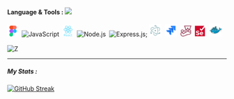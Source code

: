 #### Language & Tools : <img src = "https://media2.giphy.com/media/QssGEmpkyEOhBCb7e1/giphy.gif?cid=ecf05e47a0n3gi1bfqntqmob8g9aid1oyj2wr3ds3mg700bl&rid=giphy.gif" width = 20> </h2>
  <div>
    <img src="https://github.com/devicons/devicon/blob/master/icons/figma/figma-original.svg" title="Figma" alt="Figma" width="25" height="25"/>&nbsp;
    <img src="https://media.giphy.com/media/SvFocn0wNMx0iv2rYz/giphy.gif" title="JavaScript" alt="JavaScript" width="25" height="25"/>&nbsp;
    <img src="https://github.com/devicons/devicon/blob/master/icons/react/react-original-wordmark.svg" title="React" alt="React" width="25" height="25"/>&nbsp;
    <img src="https://cdn.jsdelivr.net/gh/devicons/devicon/icons/nodejs/nodejs-plain.svg" title="Node.js" alt="Node.js" width="25" height
="25"/>&nbsp;
    <img src="https://cdn.jsdelivr.net/gh/devicons/devicon/icons/express/express-original.svg" title="Express.js" alt="Express.js" width="25" height="25"/>;
    <img src="https://github.com/devicons/devicon/blob/master/icons/electron/electron-original.svg" title="Electron" alt="Electron" width="28" height="28"/>&nbsp;
    <img src="https://github.com/devicons/devicon/blob/master/icons/jira/jira-original.svg" alt="Jira" width="28" height="28" />&nbsp;
    <img src="https://github.com/devicons/devicon/blob/master/icons/jest/jest-plain.svg" title="Jest" alt="Jest" width="25" height="25"/>&nbsp;
    <img src="https://github.com/devicons/devicon/blob/master/icons/selenium/selenium-original.svg" title="Selenium" alt="Selenium" width="25" height="25"/>&nbsp;
    <img src="https://github.com/devicons/devicon/blob/master/icons/docker/docker-original.svg" title="Docker" alt="Docker" width="30" height="30"/>&nbsp;
  </div>
</body>
</html>

<!-- Add space here -->
<div>&nbsp;</div>

 <div>
    <img src="https://media.giphy.com/media/xT9IgzoKnwFNmISR8I/giphy.gif" title="Z" alt="Z" width="290" height="320"/>&nbsp;
      </div>

---

##### My Stats :
[![GitHub Streak](http://github-readme-streak-stats.herokuapp.com?user=rakin777&theme=swift&border_radius=5&hide_total_contributions=true)](https://git.io/streak-stats)



